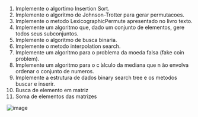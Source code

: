 1. Implemente o algortimo Insertion Sort.
2. Implemente o algoritmo de Johnson-Trotter para gerar permutacoes.
3. Implemente o metodo LexicographicPermute apresentado no livro texto.
4. Implemente um algoritmo que, dado um conjunto de elementos, gere todos seus subconjuntos.
5. Implemente o algoritmo de busca binaria.
6. Implemente o metodo interpolation search.
7. Implemente um algoritmo para o problema da moeda falsa (fake coin problem).
8. Implemente um algoritmo para o c ́alculo da mediana que n ̃ao envolva ordenar o conjunto de numeros.
9. Implemente a estrutura de dados binary search tree e os metodos buscar e inserir.
10. Busca de elemento em matriz
11. Soma de elementos das matrizes


![image](https://user-images.githubusercontent.com/107331651/174921623-1c245352-4a99-4e75-b3e9-c8bfc8f3badb.png)
